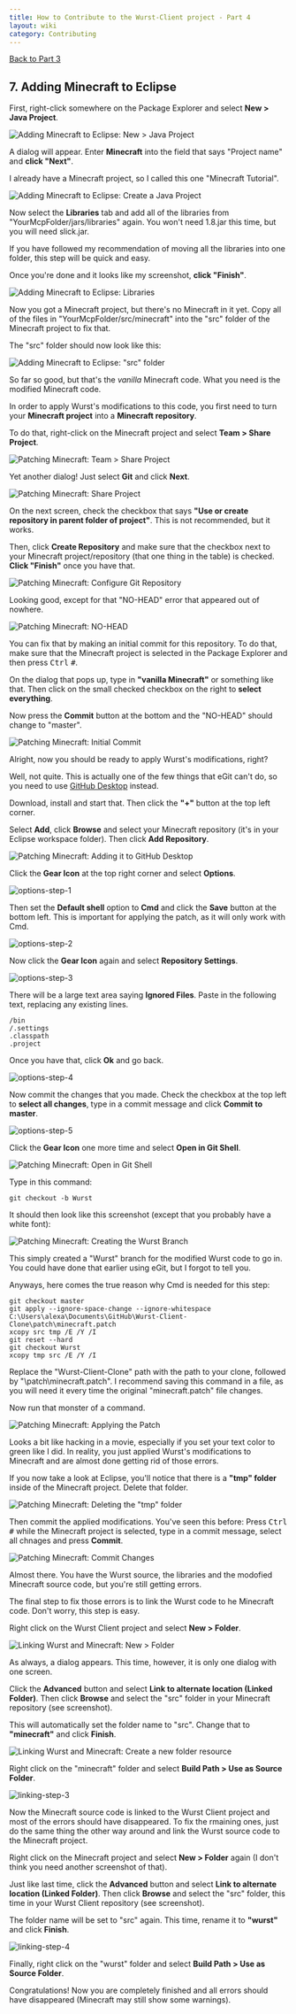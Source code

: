```yaml
---
title: How to Contribute to the Wurst-Client project - Part 4
layout: wiki
category: Contributing
---
```

<a href="/wiki/Contributing/part3/" class="btn btn-default">
  <span class="octicon octicon-arrow-left"></span>
  Back to Part 3
</a>

## 7. Adding Minecraft to Eclipse
First, right-click somewhere on the Package Explorer and select **New > Java Project**.

![Adding Minecraft to Eclipse: New > Java Project](https://cloud.githubusercontent.com/assets/10100202/12988785/b9a76e7a-d102-11e5-9545-4629687683ab.jpg)

A dialog will appear. Enter **Minecraft** into the field that says "Project name" and **click "Next"**.

I already have a Minecraft project, so I called this one "Minecraft Tutorial".

![Adding Minecraft to Eclipse: Create a Java Project](https://cloud.githubusercontent.com/assets/10100202/12988976/76490e3a-d103-11e5-9127-9e7ee2befa1d.jpg)

Now select the **Libraries** tab and add all of the libraries from "YourMcpFolder/jars/libraries" again. You won't need 1.8.jar this time, but you will need slick.jar.

If you have followed my recommendation of moving all the libraries into one folder, this step will be quick and easy.

Once you're done and it looks like my screenshot, **click "Finish"**.

![Adding Minecraft to Eclipse: Libraries](https://cloud.githubusercontent.com/assets/10100202/12989186/79a84fe0-d104-11e5-833a-5871713785e7.jpg)

Now you got a Minecraft project, but there's no Minecraft in it yet. Copy all of the files in "YourMcpFolder/src/minecraft" into the "src" folder of the Minecraft project to fix that.

The "src" folder should now look like this:

![Adding Minecraft to Eclipse: "src" folder](https://cloud.githubusercontent.com/assets/10100202/12989398/b1e0e3da-d105-11e5-9786-f8c079a384c0.jpg)

So far so good, but that's the _vanilla_ Minecraft code. What you need is the modified Minecraft code.

In order to apply Wurst's modifications to this code, you first need to turn your **Minecraft project** into a **Minecraft repository**.

To do that, right-click on the Minecraft project and select **Team > Share Project**.

![Patching Minecraft: Team > Share Project](https://cloud.githubusercontent.com/assets/10100202/12989765/0c5f4968-d107-11e5-9a32-ddbdb9f6e271.jpg)

Yet another dialog! Just select **Git** and click **Next**.

![Patching Minecraft: Share Project](https://cloud.githubusercontent.com/assets/10100202/12989865/7dfa7b38-d107-11e5-9427-1aee5073beaa.jpg)

On the next screen, check the checkbox that says **"Use or create repository in parent folder of project"**. This is not recommended, but it works.

Then, click **Create Repository** and make sure that the checkbox next to your Minecraft project/repository (that one thing in the table) is checked. **Click "Finish"** once you have that.

![Patching Minecraft: Configure Git Repository](https://cloud.githubusercontent.com/assets/10100202/12989993/2803b8e2-d108-11e5-9f7a-075669086786.jpg)

Looking good, except for that "NO-HEAD" error that appeared out of nowhere.

![Patching Minecraft: NO-HEAD](https://cloud.githubusercontent.com/assets/10100202/12990176/2c00e7f2-d109-11e5-8688-b7e1756e2962.jpg)

You can fix that by making an initial commit for this repository. To do that, make sure that the Minecraft project is selected in the Package Explorer and then press <kbd>Ctrl</kbd> <kbd>#</kbd>.

On the dialog that pops up, type in **"vanilla Minecraft"** or something like that. Then click on the small checked checkbox on the right to **select everything**.

Now press the **Commit** button at the bottom and the "NO-HEAD" should change to "master".

![Patching Minecraft: Initial Commit](https://cloud.githubusercontent.com/assets/10100202/12990444/b983e060-d10a-11e5-8fe6-2c74622f6913.jpg)

Alright, now you should be ready to apply Wurst's modifications, right?

Well, not quite. This is actually one of the few things that eGit can't do, so you need to use [GitHub Desktop](https://desktop.github.com/) instead.

Download, install and start that. Then click the **"+"** button at the top left corner.

Select **Add**, click **Browse** and select your Minecraft repository (it's in your Eclipse workspace folder). Then click **Add Repository**.

![Patching Minecraft: Adding it to GitHub Desktop](https://cloud.githubusercontent.com/assets/10100202/12990884/e078297c-d10c-11e5-9960-6dd8a234eee6.jpg)

Click the **Gear Icon** at the top right corner and select **Options**.

![options-step-1](https://cloud.githubusercontent.com/assets/10100202/13000362/d0216c76-d159-11e5-8573-a8125db48b3f.jpg)

Then set the **Default shell** option to **Cmd** and click the **Save** button at the bottom left. This is important for applying the patch, as it will only work with Cmd.

![options-step-2](https://cloud.githubusercontent.com/assets/10100202/13000360/d01ffd5a-d159-11e5-9a24-e2daaa119927.jpg)

Now click the **Gear Icon** again and select **Repository Settings**.

![options-step-3](https://cloud.githubusercontent.com/assets/10100202/13003746/b301a2aa-d177-11e5-834e-82fb28dc0ab0.jpg)

There will be a large text area saying **Ignored Files**. Paste in the following text, replacing any existing lines.

```
/bin
/.settings
.classpath
.project
```

Once you have that, click **Ok** and go back.

![options-step-4](https://cloud.githubusercontent.com/assets/10100202/13003745/b2ffda6a-d177-11e5-92c1-9e58db7b2154.jpg)

Now commit the changes that you made. Check the checkbox at the top left to **select all changes**, type in a commit message and click **Commit to master**.

![options-step-5](https://cloud.githubusercontent.com/assets/10100202/13004053/5710f016-d179-11e5-982e-72f8123e01d3.jpg)

Click the **Gear Icon** one more time and select **Open in Git Shell**.

![Patching Minecraft: Open in Git Shell](https://cloud.githubusercontent.com/assets/10100202/12991036/a998df72-d10d-11e5-8494-7d02274eeb0b.jpg)

Type in this command:

```
git checkout -b Wurst
```

It should then look like this screenshot (except that you probably have a white font):

![Patching Minecraft: Creating the Wurst Branch](https://cloud.githubusercontent.com/assets/10100202/12991205/90ffa7ec-d10e-11e5-8484-3bf358a8737e.jpg)

This simply created a "Wurst" branch for the modified Wurst code to go in. You could have done that earlier using eGit, but I forgot to tell you.

Anyways, here comes the true reason why Cmd is needed for this step:

```
git checkout master
git apply --ignore-space-change --ignore-whitespace C:\Users\alexa\Documents\GitHub\Wurst-Client-Clone\patch\minecraft.patch
xcopy src tmp /E /Y /I
git reset --hard
git checkout Wurst
xcopy tmp src /E /Y /I
```

Replace the "Wurst-Client-Clone" path with the path to your clone, followed by "\patch\minecraft.patch". I recommend saving this command in a file, as you will need it every time the original "minecraft.patch" file changes.

Now run that monster of a command.

![Patching Minecraft: Applying the Patch](https://cloud.githubusercontent.com/assets/10100202/12991575/fd59a8c4-d10f-11e5-917d-dea6d6378e7f.jpg)

Looks a bit like hacking in a movie, especially if you set your text color to green like I did. In reality, you just applied Wurst's modifications to Minecraft and are almost done getting rid of those errors.

If you now take a look at Eclipse, you'll notice that there is a **"tmp" folder** inside of the Minecraft project. Delete that folder.

![Patching Minecraft: Deleting the "tmp" folder](https://cloud.githubusercontent.com/assets/10100202/12999898/77dedeae-d154-11e5-9a8f-8dc7143b49fb.jpg)

Then commit the applied modifications. You've seen this before: Press <kbd>Ctrl</kbd> <kbd>#</kbd> while the Minecraft project is selected, type in a commit message, select all chnages and press **Commit**.

![Patching Minecraft: Commit Changes](https://cloud.githubusercontent.com/assets/10100202/13010012/dfdf1316-d19f-11e5-8ef9-483c7141661a.jpg)

Almost there. You have the Wurst source, the libraries and the modofied Minecraft source code, but you're still getting errors.

The final step to fix those errors is to link the Wurst code to he Minecraft code. Don't worry, this step is easy.

Right click on the Wurst Client project and select **New > Folder**.

![Linking Wurst and Minecraft: New > Folder](https://cloud.githubusercontent.com/assets/10100202/13010369/cc0fefa2-d1a1-11e5-8283-9311054d56d4.jpg)

As always, a dialog appears. This time, however, it is only one dialog with one screen.

Click the **Advanced** button and select **Link to alternate location (Linked Folder)**. Then click **Browse** and select the "src" folder in your Minecraft repository (see screenshot).

This will automatically set the folder name to "src". Change that to **"minecraft"** and click **Finish**.

![Linking Wurst and Minecraft: Create a new folder resource](https://cloud.githubusercontent.com/assets/10100202/13010653/29bfcd74-d1a3-11e5-8cee-014ea7b9b095.jpg)

Right click on the "minecraft" folder and select **Build Path > Use as Source Folder**.

![linking-step-3](https://cloud.githubusercontent.com/assets/10100202/13011144/aa17170a-d1a5-11e5-9adf-4d607adb1b96.jpg)

Now the Minecraft source code is linked to the Wurst Client project and most of the errors should have disappeared. To fix the rmaining ones, just do the same thing the other way around and link the Wurst source code to the Minecraft project.

Right click on the Minecraft project and select **New > Folder** again (I don't think you need another screenshot of that).

Just like last time, click the **Advanced** button and select **Link to alternate location (Linked Folder)**. Then click **Browse** and select the "src" folder, this time in your Wurst Client repository (see screenshot).

The folder name will be set to "src" again. This time, rename it to **"wurst"** and click **Finish**.

![linking-step-4](https://cloud.githubusercontent.com/assets/10100202/13011628/f0e71674-d1a7-11e5-88d5-df79e01c25ea.jpg)

Finally, right click on the "wurst" folder and select **Build Path > Use as Source Folder**.

Congratulations! Now you are completely finished and all errors should have disappeared (Minecraft may still show some warnings).
